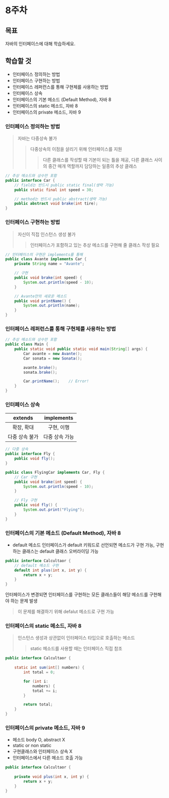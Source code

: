 # 8주차
## 목표
자바의 인터페이스에 대해 학습하세요.

## 학습할 것  
+ 인터페이스 정의하는 방법
+ 인터페이스 구현하는 방법
+ 인터페이스 레퍼런스를 통해 구현체를 사용하는 방법
+ 인터페이스 상속
+ 인터페이스의 기본 메소드 (Default Method), 자바 8
+ 인터페이스의 static 메소드, 자바 8
+ 인터페이스의 private 메소드, 자바 9

### 인터페이스 정의하는 방법
> 자바는 다중상속 불가
>> 다중상속의 이점을 살리기 위해 인터페이스를 지원
>>> 다른 클래스를 작성할 때 기본이 되는 틀을 제공, 다른 클래스 사이의 중간 매개 역할까지 담당하는 일종의 추상 클래스

```java
// 추상 메소드와 상수만 포함
public interface Car {	
	// field는 반드시 public static final(생략 가능)
	public static final int speed = 30;

	// method는 반드시 public abstract(생략 가능)
	public abstract void brake(int tire);
}
```

### 인터페이스 구현하는 방법
> 자신이 직접 인스턴스 생성 불가
>> 인터페이스가 포함하고 있는 추상 메소드를 구현해 줄 클래스 작성 필요

```java
// 인터페이스의 구현은 implements를 통해
public class Avante implements Car {	
	private String name = "Avante";

	// 구현
	public void brake(int speed) {
		System.out.println(speed - 10);
	}

	// Avante만의 새로운 메소드
	public void printName() {
		System.out.println(name);
	}
}
```

### 인터페이스 레퍼런스를 통해 구현체를 사용하는 방법
```java
// 추상 메소드와 상수만 포함
public class Main {
	public static void public static void main(String[] args) {
		Car avante = new Avante();
		Car sonata = new Sonata();

		avante.brake();
		sonata.brake();

		Car.printName();	// Error!
	}	
}
```

### 인터페이스 상속
|extends|implements|
|:--:|:--:|
|확장, 확대|구현, 이행|
|다중 상속 불가|다중 상속 가능|

```java
// 다중 상속
public interface Fly {	
	public void fly();
}

public class FlyingCar implements Car, Fly {
	// Car 구현
	public void brake(int speed) {
		System.out.println(speed - 10);
	}

	// Fly 구현
	public void fly() {
		System.out.print("Flying");
	}
}
```

### 인터페이스의 기본 메소드 (Default Method), 자바 8
- default 메소드
인터페이스가 default 키워드로 선언되면 메소드가 구현 가능, 구현하는 클래스는 default 클래스 오버라이딩 가능

```java
public interface Calcultaor {	
	// default 메소드 구현
	default int plus(int x, int y) {
		return x + y;
	}
}
```
인터페이스가 변경되면 인터페이스를 구현하는 모든 클래스들이 해당 메소드를 구현해야 하는 문제 발생
> 이 문제를 해결하기 위해 defalut 메소드로 구현 가능

### 인터페이스의 static 메소드, 자바 8
> 인스턴스 생성과 상관없이 인터페이스 타입으로 호출하는 메소드
>> static 메소드를 사용할 때는 인터페이스 직접 참조

```java
public interface Calcultaor {	
	
	static int sum(int[] numbers) {
		int total = 0;

		for (int i:
			numbers) {
			total += i;
		}

		return total;
	}
}
```
### 인터페이스의 private 메소드, 자바 9
- 메소드 body O, abstract X
- static or non static
- 구현클래스와 인터페이스 상속 X
- 인터페이스에서 다른 메소드 호출 가능

```java
public interface Calcultaor {	
	
	private void plus(int x, int y) {
		return x + y;
	}
}
```